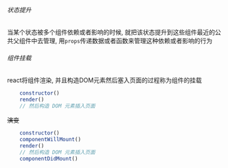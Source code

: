 ###### 状态提升

当某个状态被多个组件依赖或者影响的时候, 就把该状态提升到这些组件最近的公共父组件中去管理, 
用```props```传递数据或者函数来管理这种依赖或者影响的行为


###### 组件挂载

react将组件渲染, 并且构造DOM元素然后塞入页面的过程称为组件的挂载

```javascript
    constructor()
    render()
    // 然后构造 DOM 元素插入页面
```
~~演变~~

```javascript
    constructor()
    componentWillMount()
    render()
    // 然后构造 DOM 元素插入页面
    componentDidMount()
```

